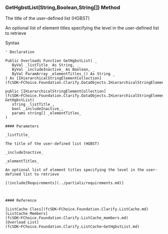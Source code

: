 ﻿### GetHgbstList(String,Boolean,String\[\]) Method

The title of the user-defined list (HGBST)

An optional list of element titles specifying the level in the user-defined list to retrieve

Syntax

```vbnet
' Declaration

Public Overloads Function GetHgbstList( _
   ByVal _listTitle_ As String, _
   ByVal _includeInactive_ As Boolean, _
   ByVal ParamArray _elementTitles_() As String _
) As [IHierarchicalStringElementCollection](fcSDK~FChoice.Foundation.Clarify.DataObjects.IHierarchicalStringElementCollection.md)

public [IHierarchicalStringElementCollection](fcSDK~FChoice.Foundation.Clarify.DataObjects.IHierarchicalStringElementCollection.md) GetHgbstList( 
   string _listTitle_,
   bool _includeInactive_,
   params string[] _elementTitles_
)

#### Parameters

_listTitle_

The title of the user-defined list (HGBST)

_includeInactive_

_elementTitles_

An optional list of element titles specifying the level in the user-defined list to retrieve

[!include[Requirements](../partials/requirements.md)]



#### Reference

[ListCache Class](fcSDK~FChoice.Foundation.Clarify.ListCache.md)  
[ListCache Members](fcSDK~FChoice.Foundation.Clarify.ListCache_members.md)  
[Overload List](fcSDK~FChoice.Foundation.Clarify.ListCache~GetHgbstList.md)